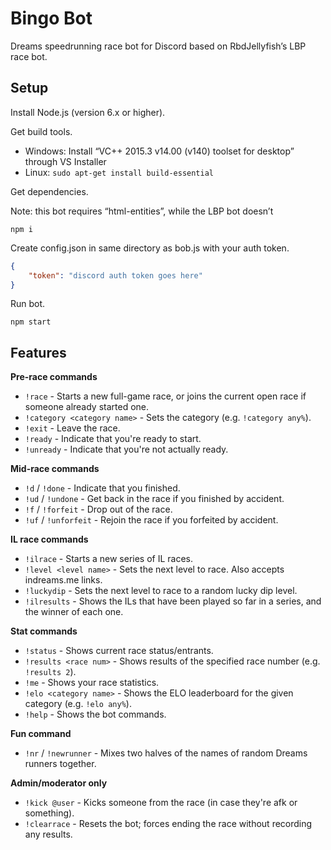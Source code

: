 # Bingo Bot

Dreams speedrunning race bot for Discord based on RbdJellyfish’s LBP race bot.

## Setup

Install Node.js (version 6.x or higher).

Get build tools.
* Windows: Install “VC++ 2015.3 v14.00 (v140) toolset for desktop” through VS Installer
* Linux: `sudo apt-get install build-essential`

Get dependencies.

Note: this bot requires “html-entities”, while the LBP bot doesn’t

```
npm i
```

Create config.json in same directory as bob.js with your auth token.

```JSON
{
    "token": "discord auth token goes here"
}
```

Run bot.

```
npm start
```

## Features

**Pre-race commands**

* `!race` - Starts a new full-game race, or joins the current open race if someone already started one.
* `!category <category name>` - Sets the category (e.g. `!category any%`).
* `!exit` - Leave the race.
* `!ready` - Indicate that you're ready to start.
* `!unready` - Indicate that you're not actually ready.

**Mid-race commands**
* `!d` / `!done` - Indicate that you finished.
* `!ud` / `!undone` - Get back in the race if you finished by accident.
* `!f` / `!forfeit` - Drop out of the race.
* `!uf` / `!unforfeit` - Rejoin the race if you forfeited by accident.

**IL race commands**
* `!ilrace` - Starts a new series of IL races.
* `!level <level name>` - Sets the next level to race. Also accepts indreams.me links.
* `!luckydip` - Sets the next level to race to a random lucky dip level.
* `!ilresults` - Shows the ILs that have been played so far in a series, and the winner of each one.

**Stat commands**
* `!status` - Shows current race status/entrants.
* `!results <race num>` - Shows results of the specified race number (e.g. `!results 2`).
* `!me` - Shows your race statistics.
* `!elo <category name>` - Shows the ELO leaderboard for the given category (e.g. `!elo any%`).
* `!help` - Shows the bot commands.

**Fun command**
* `!nr` / `!newrunner` - Mixes two halves of the names of random Dreams runners together.

**Admin/moderator only**
* `!kick @user` - Kicks someone from the race (in case they're afk or something).
* `!clearrace` - Resets the bot; forces ending the race without recording any results.